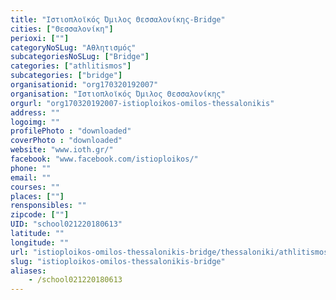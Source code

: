 ```yaml
---
title: "Ιστιοπλοϊκός Όμιλος Θεσσαλονίκης-Bridge"
cities: ["Θεσσαλονίκη"]
perioxi: [""]
categoryNoSLug: "Αθλητισμός"
subcategoriesNoSLug: ["Bridge"]
categories: ["athlitismos"]
subcategories: ["bridge"]
organisationid: "org170320192007"
organisation: "Ιστιοπλοϊκός Όμιλος Θεσσαλονίκης"
orgurl: "org170320192007-istioploikos-omilos-thessalonikis"
address: ""
logoimg: ""
profilePhoto : "downloaded"
coverPhoto : "downloaded"
website: "www.ioth.gr/"
facebook: "www.facebook.com/istioploikos/"
phone: ""
email: ""
courses: ""
places: [""]
rensponsibles: ""
zipcode: [""]
UID: "school021220180613"
latitude: ""
longitude: ""
url: "istioploikos-omilos-thessalonikis-bridge/thessaloniki/athlitismos/bridge"
slug: "istioploikos-omilos-thessalonikis-bridge"
aliases:
    - /school021220180613
---
```





